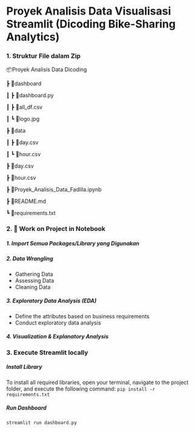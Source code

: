 # Proyek Analisis Data Visualisasi Streamlit (Dicoding Bike-Sharing Analytics)

### 1. Struktur File dalam Zip
📦Proyek Analisis Data Dicoding

 ┣ 📂dashboard
 
 ┃ ┣ 📜dashboard.py
 
 ┃ ┣ 📜all_df.csv
 
 ┃ ┗ 📜logo.jpg
 
 ┣ 📂data
 
 ┃ ┣ 📜day.csv
 
 ┃ ┗ 📜hour.csv
 
 ┣ 📜day.csv
 
 ┣ 📜hour.csv
 
 ┣ 📜Proyek_Analisis_Data_Fadlila.ipynb
 
 ┣ 📜README.md
 
 ┗ 📜requirements.txt

 ### 2. 📄 Work on Project in Notebook
   ##### 1. Import Semua Packages/Library yang Digunakan
   ##### 2. Data Wrangling
   - Gathering Data
   - Assessing Data
   - Cleaning Data
   ##### 3. Exploratory Data Analysis (EDA)
   - Define the attributes based on business requirements
   - Conduct exploratory data analysis
   ##### 4. Visualization & Explanatory Analysis

 ### 3. Execute Streamlit locally
 ##### Install Library
 To install all required libraries, open your terminal, navigate to the project folder, and execute the following command:
 `pip install -r requirements.txt`

 ##### Run Dashboard
 `streamlit run dashboard.py`
